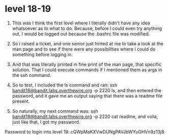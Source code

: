 # level 18-19

1. This was I think the first level where I literally didn't have any idea whatsoever as to what to do. Because, before I could even try anything out, I would be logged out because the .bashrc file was modified.

2. So i raised a ticket, and one senior just hinted at me to take a look at the man page and to see if there were any possibilities where I could do something before logging in.

3. And that was literally printed in fine print of the man page, that specific solution. That I could execute commands if I mentioned them as args in the ssh command.

4. So to test, I included the ls command and ran: ssh bandit18@bandit.labs.overthewire.org -p 2220 ls, and then entered the password, and it gave me an output saying that there was a readme file present.

5. So naturally, my next command was: ssh bandit18@bandit.labs.overthewire.org -p 2220 cat readme, and voila, just like that, I got my password.

Password to login into level 19: cGWpMaKXVwDUNgPAVJbWYuGHVn9z13j8